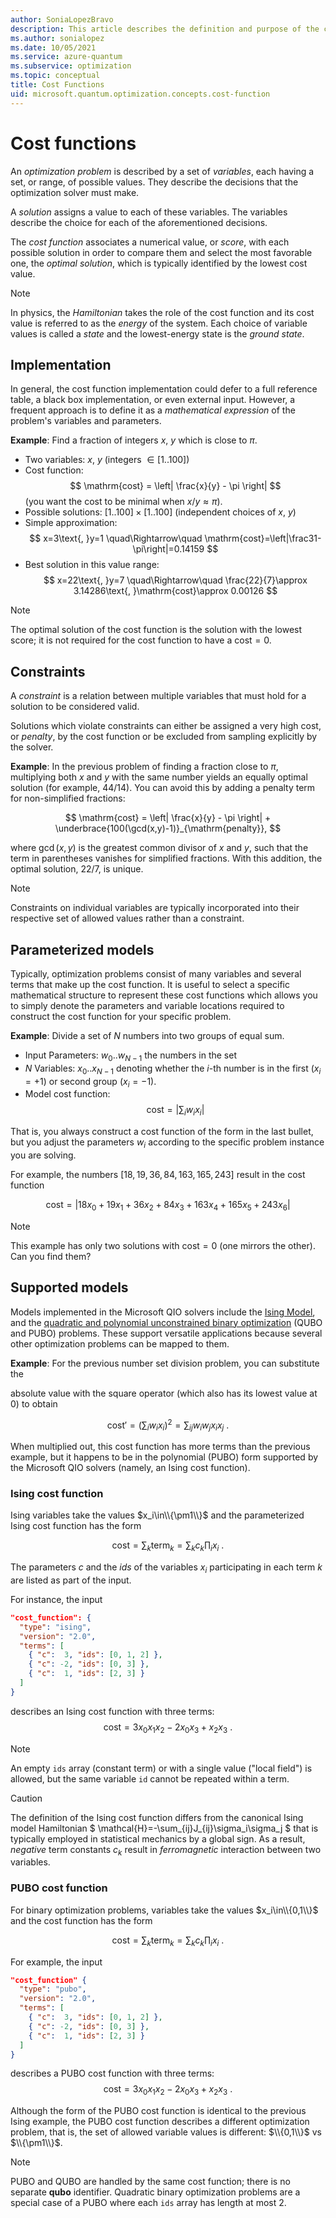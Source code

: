 ```yaml
---
author: SoniaLopezBravo
description: This article describes the definition and purpose of the cost function for optimization problems.
ms.author: sonialopez
ms.date: 10/05/2021
ms.service: azure-quantum
ms.subservice: optimization
ms.topic: conceptual
title: Cost Functions
uid: microsoft.quantum.optimization.concepts.cost-function
---
```


# Cost functions

An *optimization problem* is described by a set of *variables*, each having a set, or range, of possible values. They describe the decisions that the optimization solver must make.

A *solution* assigns a value to each of these variables. The variables describe the choice
for each of the aforementioned decisions.


The *cost function* associates a numerical value, or *score*, with each possible
solution in order to compare them and select the most favorable one, the *optimal solution*, which is typically
identified by the lowest cost value.

> [!NOTE]
> In physics, the *Hamiltonian* takes the role of the cost function and its
> cost value is referred to as the *energy* of the system. Each choice of
> variable values is called a *state* and the lowest-energy state is the
> *ground state*.

## Implementation

In general, the cost function implementation could defer to a full reference
table, a black box implementation, or even external input. However, a
frequent approach is to define it as a *mathematical expression* of the
problem's variables and parameters.

**Example**: Find a fraction of integers $x$, $y$ which is close to $\pi$.

* Two variables: $x$, $y$ (integers $\in [1..100]$)
* Cost function: 
  $$ \mathrm{cost} = \left| \frac{x}{y} - \pi \right| $$
  (you want the cost to be minimal when $x/y \approx \pi$).
* Possible solutions: $[1..100] \times [1..100]$ (independent choices of $x$,
  $y$)
* Simple approximation:
  $$ x=3\text{, }y=1 \quad\Rightarrow\quad \mathrm{cost}=\left|\frac31-\pi\right|=0.14159 $$
* Best solution in this value range:
  $$ x=22\text{, }y=7 \quad\Rightarrow\quad \frac{22}{7}\approx 3.14286\text{, }\mathrm{cost}\approx 0.00126 $$

> [!NOTE]
> The optimal solution of the cost function is the solution with the lowest score; it is not required for the cost function to have a
> $\mathrm{cost}=0$.

## Constraints

A *constraint* is a relation between multiple variables that must hold for a
solution to be considered valid.

Solutions which violate constraints can either be assigned a very high cost, or *penalty*, by the cost function or be excluded from sampling explicitly by
the solver.

**Example**: In the previous problem of finding a fraction close to $\pi$, multiplying
both $x$ and $y$ with the same number yields an equally optimal solution (for example, $44/14$).
You can avoid this by adding a penalty term for non-simplified fractions:

$$ \mathrm{cost} = \left| \frac{x}{y} - \pi \right| + \underbrace{100(\gcd(x,y)-1)}_{\mathrm{penalty}}, $$

where $\gcd(x,y)$ is the greatest common divisor of $x$ and $y$, such that
the term in parentheses vanishes for simplified fractions. With this addition,
the optimal solution, $22/7$, is unique.

> [!NOTE]
> Constraints on individual variables are typically incorporated into their
> respective set of allowed values rather than a constraint.

## Parameterized models

Typically, optimization problems consist of many variables and several terms that make up the cost function. 
It is useful to select a specific mathematical structure to represent these cost functions which allows you to simply denote the parameters and variable locations required to construct the cost function for your specific problem.

**Example**: Divide a set of $N$ numbers into two groups of equal sum.

* Input Parameters: $w_0..w_{N-1}$ the numbers in the set
* $N$ Variables: $x_0..x_{N-1}$ denoting whether the $i$-th number is in the
    first ($x_i=+1$) or second group ($x_i=-1$).
* Model cost function:
  $$ \mathrm{cost} = \left| \sum_i w_i x_i \right| $$


That is, you always construct a cost function of the form in the last bullet,
but you adjust the parameters $w_i$ according to the specific problem instance
you are solving.

For example, the numbers $[18, 19, 36, 84, 163, 165, 243]$ result in
the cost function

$$ \mathrm{cost} = \left| 18x_0 + 19x_1 + 36x_2 + 84x_3 + 163x_4 + 165x_5 + 243x_6 \right|$$

> [!NOTE]
> This example has only two solutions with $\mathrm{cost}=0$ (one mirrors
> the other). Can you find them?

## Supported models

Models implemented in the Microsoft QIO solvers include the
[Ising Model](xref:microsoft.quantum.optimization.concepts.ising-model),
and the [quadratic and polynomial unconstrained binary optimization](xref:microsoft.quantum.optimization.concepts.binary-optimization) (QUBO and PUBO)
problems. These support versatile applications because several other
optimization problems can be mapped to them.


**Example**: For the previous number set division problem, you can substitute the

absolute value with the square operator (which also has its lowest value at 0)
to obtain

$$ \mathrm{cost}' = \left(\sum_i w_ix_i\right)^2 = \sum_{ij} w_iw_jx_ix_j\text{ .} $$


When multiplied out, this cost function has more terms than the previous example,
but it happens to be in the polynomial (PUBO) form supported by the Microsoft QIO solvers
(namely, an Ising cost function).


### Ising cost function

Ising variables take the values $x_i\in\\{\pm1\\}$ and the parameterized Ising
cost function has the form

$$ \mathrm{cost} = \sum_k \mathrm{term}_k = \sum_k c_k\prod_i x_i\text{ .} $$

The parameters $c$ and the *ids* of the variables $x_i$ participating in each
term $k$ are listed as part of the input.

For instance, the input

```json
"cost_function": {
  "type": "ising",
  "version": "2.0",
  "terms": [
    { "c":  3, "ids": [0, 1, 2] },
    { "c": -2, "ids": [0, 3] },
    { "c":  1, "ids": [2, 3] }
  ]
}
```

describes an Ising cost function with three terms:
$$ \mathrm{cost} = 3x_0x_1x_2 -2x_0x_3 + x_2x_3\text{ .} $$

> [!NOTE]
> An empty `ids` array (constant term) or with a single value ("local field")
> is allowed, but the same variable `id` cannot be repeated within a term.

> [!CAUTION]
> The definition of the Ising cost function differs from the canonical Ising
> model Hamiltonian $ \mathcal{H}=-\sum_{ij}J_{ij}\sigma_i\sigma_j $
> that is typically employed in statistical mechanics by a global sign. As a result,
> *negative* term constants $c_k$ result in *ferromagnetic* interaction between
> two variables.

### PUBO cost function

For binary optimization problems, variables take the values $x_i\in\\{0,1\\}$ and the cost function has the form

$$ \mathrm{cost} = \sum_k \mathrm{term}_k = \sum_k c_k\prod_i x_i\text{ .} $$

For example, the input

```json
"cost_function" {
  "type": "pubo",
  "version": "2.0",
  "terms": [
    { "c":  3, "ids": [0, 1, 2] },
    { "c": -2, "ids": [0, 3] },
    { "c":  1, "ids": [2, 3] }
  ]
}
```

describes a PUBO cost function with three terms:
$$ \mathrm{cost} = 3x_0x_1x_2 -2x_0x_3 + x_2x_3\text{ .} $$

Although the form of the PUBO cost function is identical to the previous Ising example, the PUBO cost function describes a different optimization problem, that is, the set of allowed variable values is different: $\\{0,1\\}$ vs $\\{\pm1\\}$.

> [!NOTE]
> PUBO and QUBO are handled by the same cost function; there is no separate
> **qubo** identifier. Quadratic binary optimization problems are a special
> case of a PUBO where each `ids` array has length at most 2.
